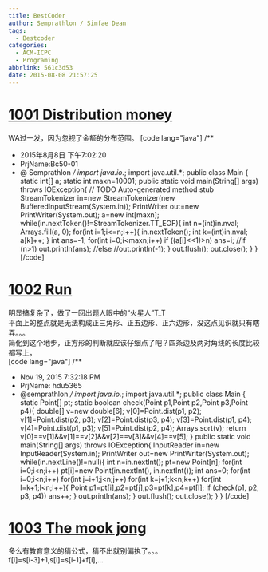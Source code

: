 ```yaml
---
title: BestCoder
author: Semprathlon / Simfae Dean
tags:
  - Bestcoder
categories:
  - ACM-ICPC
  - Programing
abbrlink: 561c3d53
date: 2015-08-08 21:57:25
---
```

[1001 Distribution money](http://acm.hdu.edu.cn/showproblem.php?pid=5364)
====
WA过一发，因为忽视了金额的分布范围。
[code lang="java"]
/**
 * 2015年8月8日 下午7:02:20
 * PrjName:Bc50-01
 * @ Semprathlon
 */
import java.io.*;
import java.util.*;
public class Main {
    static int[] a;
    static int maxn=10001;
    public static void main(String[] args) throws IOException{
        // TODO Auto-generated method stub
        StreamTokenizer in=new StreamTokenizer(new BufferedInputStream(System.in));
        PrintWriter out=new PrintWriter(System.out);
        a=new int[maxn];
        while(in.nextToken()!=StreamTokenizer.TT_EOF){
            int n=(int)in.nval;
            Arrays.fill(a, 0);
            for(int i=1;i&lt;=n;i++){
                in.nextToken();
                int k=(int)in.nval;
                a[k]++;
            }
            int ans=-1;
            for(int i=0;i&lt;maxn;i++)
                if ((a[i]&lt;&lt;1)&gt;n)
                    ans=i;
            //if (n&gt;1)
                out.println(ans);
            //else 
                //out.println(-1);
        }
        out.flush();
        out.close();
    }
}
[/code]

[1002 Run](http://acm.hdu.edu.cn/showproblem.php?pid=5365)
====
明显搞复杂了，做了一回出题人眼中的“火星人”T_T   
平面上的整点就是无法构成正三角形、正五边形、正六边形，没这点见识就只有瞎弄。。。   
简化到这个地步，正方形的判断就应该仔细点了吧？四条边及两对角线的长度比较都写上，   
[code lang="java"]
/**
 * Nov 19, 2015 7:32:18 PM
 * PrjName: hdu5365
 * @semprathlon
 */
import java.io.*;
import java.util.*;
public class Main {
    static Point[] pt;
    static boolean check(Point p1,Point p2,Point p3,Point p4){
        double[] v=new double[6];
        v[0]=Point.dist(p1, p2);
        v[1]=Point.dist(p2, p3);
        v[2]=Point.dist(p3, p4);
        v[3]=Point.dist(p1, p4);
        v[4]=Point.dist(p1, p3);
        v[5]=Point.dist(p2, p4);
        Arrays.sort(v);
        return v[0]==v[1]&amp;&amp;v[1]==v[2]&amp;&amp;v[2]==v[3]&amp;&amp;v[4]==v[5];
    }
    public static void main(String[] args) throws IOException{
        InputReader in=new InputReader(System.in);
        PrintWriter out=new PrintWriter(System.out);
        while(in.nextLine()!=null){
            int n=in.nextInt();
            pt=new Point[n];
            for(int i=0;i&lt;n;i++)
                pt[i]=new Point(in.nextInt(), in.nextInt());
            int ans=0;
            for(int i=0;i&lt;n;i++)
                for(int j=i+1;j&lt;n;j++)
                    for(int k=j+1;k&lt;n;k++)
                        for(int l=k+1;l&lt;n;l++){
                            Point p1=pt[i],p2=pt[j],p3=pt[k],p4=pt[l];
                            if (check(p1, p2, p3, p4))
                                ans++;
                        }
            out.println(ans);
        }
        out.flush();
        out.close();
    }
}
[/code]

[1003 The mook jong](http://acm.hdu.edu.cn/showproblem.php?pid=5366)
====
多么有教育意义的猜公式，猜不出就别偏执了。。。   
f[i]=s[i-3]+1,s[i]=s[i-1]+f[i],...   